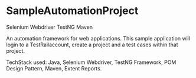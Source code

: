# SampleAutomationProject
Selenium Webdriver TestNG Maven

An automation framework for web applications.
This sample application will login to a TestRailaccount, create a project and a test cases within that project.

TechStack used: Java, Selenium Webdriver, TestNG Framework, POM Design Pattern, Maven, Extent Reports.

